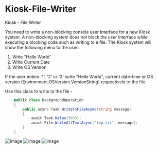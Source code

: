 # Kiosk-File-Writer
Kiosk - File Writer

You need to write a non-blocking console user interface for a new Kiosk system. A non-blocking system does not block the user interface while executing a blocking code such as writing to a file. The Kiosk system will show the following menu to the user:

1. Write "Hello World"
2. Write Current Date
3. Write OS Version

If the user enters '1', '2' or '3' write "Hello World", current date-time or OS version (Environment.OSVersion.VersionString) respectively to the file. 

Use this class to write to the file -
```csharp
    public class BackgroundOperation
    {
        public async Task WriteToFileAsync(string message)
        {
            await Task.Delay(3000);
            await File.WriteAllTextAsync("tmp.txt", message);
        }
    }
```
![image](https://user-images.githubusercontent.com/68543024/220087906-de053cef-94a0-4439-8977-48472e4ea366.png)
![image](https://user-images.githubusercontent.com/68543024/220087946-27f64d06-a762-4488-9247-b89bf2877f95.png)
![image](https://user-images.githubusercontent.com/68543024/220087990-f5f727b7-7014-4fe8-90df-24bc629b228f.png)
